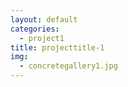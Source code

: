 ```yaml
---
layout: default
categories: 
  - project1
title: projecttitle-1
img: 
  - concretegallery1.jpg
---
```


